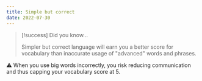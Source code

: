 ```yaml
---
title: Simple but correct
date: 2022-07-30
---
```



> [!success] Did you know...
> 
> Simpler but correct language will earn you a better score for vocabulary than inaccurate usage of "advanced" words and phrases.

⚠️ When you use big words incorrectly, you risk reducing communication and thus capping your vocabulary score at 5.